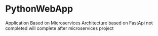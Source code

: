 # PythonWebApp

Application Based on Microservices Architecture based on FastApi 
not completed 
will complete after microservices project
